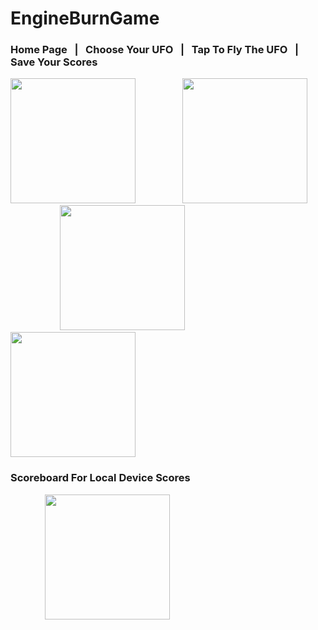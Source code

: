 # EngineBurnGame

### Home Page &nbsp; | &nbsp; Choose Your UFO &nbsp; | &nbsp; Tap To Fly The UFO &nbsp; | &nbsp; Save Your Scores
<img src="https://i.imgur.com/v9K5TxN.png" height="200"> &nbsp;&nbsp;&nbsp;&nbsp;&nbsp;&nbsp;&nbsp;&nbsp;&nbsp;&nbsp;&nbsp;&nbsp;&nbsp;&nbsp;&nbsp;&nbsp;&nbsp; <img src="https://i.imgur.com/Z9Ns2Iv.png" height="200"> &nbsp;&nbsp;&nbsp;&nbsp;&nbsp;&nbsp;&nbsp;&nbsp;&nbsp;&nbsp;&nbsp;&nbsp;&nbsp;&nbsp;&nbsp;&nbsp;&nbsp;&nbsp;&nbsp; <img src="https://i.imgur.com/B7NQKAQ.png" height="200"> &nbsp;&nbsp;&nbsp;&nbsp;&nbsp;&nbsp;&nbsp;&nbsp;&nbsp;&nbsp;&nbsp;&nbsp;&nbsp; <img src="https://i.imgur.com/qKheWd1.png" height="200">
### Scoreboard For Local Device Scores
&nbsp;&nbsp;&nbsp;&nbsp;&nbsp;&nbsp;&nbsp;&nbsp;&nbsp;&nbsp;&nbsp;&nbsp;&nbsp; <img src="https://i.imgur.com/c3aSrO0.png" height="200">